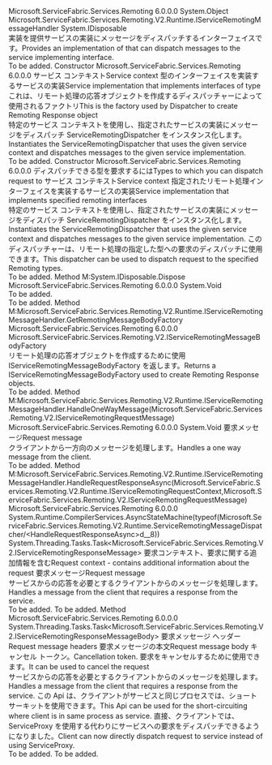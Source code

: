 <Type Name="ServiceRemotingMessageDispatcher" FullName="Microsoft.ServiceFabric.Services.Remoting.V2.Runtime.ServiceRemotingMessageDispatcher">
  <TypeSignature Language="C#" Value="public class ServiceRemotingMessageDispatcher : IDisposable, Microsoft.ServiceFabric.Services.Remoting.V2.Runtime.IServiceRemotingMessageHandler" />
  <TypeSignature Language="ILAsm" Value=".class public auto ansi beforefieldinit ServiceRemotingMessageDispatcher extends System.Object implements class Microsoft.ServiceFabric.Services.Remoting.V2.Runtime.IServiceRemotingMessageHandler, class System.IDisposable" />
  <TypeSignature Language="DocId" Value="T:Microsoft.ServiceFabric.Services.Remoting.V2.Runtime.ServiceRemotingMessageDispatcher" />
  <TypeSignature Language="VB.NET" Value="Public Class ServiceRemotingMessageDispatcher&#xA;Implements IDisposable, IServiceRemotingMessageHandler" />
  <TypeSignature Language="F#" Value="type ServiceRemotingMessageDispatcher = class&#xA;    interface IServiceRemotingMessageHandler&#xA;    interface IDisposable" />
  <AssemblyInfo>
    <AssemblyName>Microsoft.ServiceFabric.Services.Remoting</AssemblyName>
    <AssemblyVersion>6.0.0.0</AssemblyVersion>
  </AssemblyInfo>
  <Base>
    <BaseTypeName>System.Object</BaseTypeName>
  </Base>
  <Interfaces>
    <Interface>
      <InterfaceName>Microsoft.ServiceFabric.Services.Remoting.V2.Runtime.IServiceRemotingMessageHandler</InterfaceName>
    </Interface>
    <Interface>
      <InterfaceName>System.IDisposable</InterfaceName>
    </Interface>
  </Interfaces>
  <Docs>
    <summary>
            <span data-ttu-id="130e1-101">実装を提供<see cref="T:Microsoft.ServiceFabric.Services.Remoting.V2.Runtime.IServiceRemotingMessageHandler" />サービスの実装にメッセージをディスパッチする<see cref="T:Microsoft.ServiceFabric.Services.Remoting.IService" />インターフェイスです。</span><span class="sxs-lookup"><span data-stu-id="130e1-101">Provides an implementation of <see cref="T:Microsoft.ServiceFabric.Services.Remoting.V2.Runtime.IServiceRemotingMessageHandler" /> that can dispatch messages to the service implementing <see cref="T:Microsoft.ServiceFabric.Services.Remoting.IService" /> interface.</span></span>
            </summary>
    <remarks>To be added.</remarks>
  </Docs>
  <Members>
    <Member MemberName=".ctor">
      <MemberSignature Language="C#" Value="public ServiceRemotingMessageDispatcher (System.Fabric.ServiceContext serviceContext, Microsoft.ServiceFabric.Services.Remoting.IService serviceImplementation, Microsoft.ServiceFabric.Services.Remoting.V2.IServiceRemotingMessageBodyFactory serviceRemotingMessageBodyFactory = null);" />
      <MemberSignature Language="ILAsm" Value=".method public hidebysig specialname rtspecialname instance void .ctor(class System.Fabric.ServiceContext serviceContext, class Microsoft.ServiceFabric.Services.Remoting.IService serviceImplementation, class Microsoft.ServiceFabric.Services.Remoting.V2.IServiceRemotingMessageBodyFactory serviceRemotingMessageBodyFactory) cil managed" />
      <MemberSignature Language="DocId" Value="M:Microsoft.ServiceFabric.Services.Remoting.V2.Runtime.ServiceRemotingMessageDispatcher.#ctor(System.Fabric.ServiceContext,Microsoft.ServiceFabric.Services.Remoting.IService,Microsoft.ServiceFabric.Services.Remoting.V2.IServiceRemotingMessageBodyFactory)" />
      <MemberSignature Language="F#" Value="new Microsoft.ServiceFabric.Services.Remoting.V2.Runtime.ServiceRemotingMessageDispatcher : System.Fabric.ServiceContext * Microsoft.ServiceFabric.Services.Remoting.IService * Microsoft.ServiceFabric.Services.Remoting.V2.IServiceRemotingMessageBodyFactory -&gt; Microsoft.ServiceFabric.Services.Remoting.V2.Runtime.ServiceRemotingMessageDispatcher" Usage="new Microsoft.ServiceFabric.Services.Remoting.V2.Runtime.ServiceRemotingMessageDispatcher (serviceContext, serviceImplementation, serviceRemotingMessageBodyFactory)" />
      <MemberType>Constructor</MemberType>
      <AssemblyInfo>
        <AssemblyName>Microsoft.ServiceFabric.Services.Remoting</AssemblyName>
        <AssemblyVersion>6.0.0.0</AssemblyVersion>
      </AssemblyInfo>
      <Parameters>
        <Parameter Name="serviceContext" Type="System.Fabric.ServiceContext" />
        <Parameter Name="serviceImplementation" Type="Microsoft.ServiceFabric.Services.Remoting.IService" />
        <Parameter Name="serviceRemotingMessageBodyFactory" Type="Microsoft.ServiceFabric.Services.Remoting.V2.IServiceRemotingMessageBodyFactory" />
      </Parameters>
      <Docs>
        <param name="serviceContext"><span data-ttu-id="130e1-102">サービス コンテキスト</span><span class="sxs-lookup"><span data-stu-id="130e1-102">Service context</span></span></param>
        <param name="serviceImplementation"><span data-ttu-id="130e1-103">型のインターフェイスを実装するサービスの実装<see cref="T:Microsoft.ServiceFabric.Services.Remoting.IService" /></span><span class="sxs-lookup"><span data-stu-id="130e1-103">Service implementation that implements interfaces of type <see cref="T:Microsoft.ServiceFabric.Services.Remoting.IService" /></span></span></param>
        <param name="serviceRemotingMessageBodyFactory"><span data-ttu-id="130e1-104">これは、リモート処理の応答オブジェクトを作成するディスパッチャーによって使用されるファクトリ</span><span class="sxs-lookup"><span data-stu-id="130e1-104">This is the factory used by Dispatcher to create Remoting Response object</span></span></param>
        <summary>
            <span data-ttu-id="130e1-105">特定のサービス コンテキストを使用し、指定されたサービスの実装にメッセージをディスパッチ ServiceRemotingDispatcher をインスタンス化します。</span><span class="sxs-lookup"><span data-stu-id="130e1-105">Instantiates the ServiceRemotingDispatcher that uses the given service context and dispatches messages to the given service implementation.</span></span>
            </summary>
        <remarks>To be added.</remarks>
      </Docs>
    </Member>
    <Member MemberName=".ctor">
      <MemberSignature Language="C#" Value="public ServiceRemotingMessageDispatcher (System.Collections.Generic.IEnumerable&lt;Type&gt; remotingTypes, System.Fabric.ServiceContext serviceContext, object serviceImplementation, Microsoft.ServiceFabric.Services.Remoting.V2.IServiceRemotingMessageBodyFactory serviceRemotingMessageBodyFactory = null);" />
      <MemberSignature Language="ILAsm" Value=".method public hidebysig specialname rtspecialname instance void .ctor(class System.Collections.Generic.IEnumerable`1&lt;class System.Type&gt; remotingTypes, class System.Fabric.ServiceContext serviceContext, object serviceImplementation, class Microsoft.ServiceFabric.Services.Remoting.V2.IServiceRemotingMessageBodyFactory serviceRemotingMessageBodyFactory) cil managed" />
      <MemberSignature Language="DocId" Value="M:Microsoft.ServiceFabric.Services.Remoting.V2.Runtime.ServiceRemotingMessageDispatcher.#ctor(System.Collections.Generic.IEnumerable{System.Type},System.Fabric.ServiceContext,System.Object,Microsoft.ServiceFabric.Services.Remoting.V2.IServiceRemotingMessageBodyFactory)" />
      <MemberSignature Language="F#" Value="new Microsoft.ServiceFabric.Services.Remoting.V2.Runtime.ServiceRemotingMessageDispatcher : seq&lt;Type&gt; * System.Fabric.ServiceContext * obj * Microsoft.ServiceFabric.Services.Remoting.V2.IServiceRemotingMessageBodyFactory -&gt; Microsoft.ServiceFabric.Services.Remoting.V2.Runtime.ServiceRemotingMessageDispatcher" Usage="new Microsoft.ServiceFabric.Services.Remoting.V2.Runtime.ServiceRemotingMessageDispatcher (remotingTypes, serviceContext, serviceImplementation, serviceRemotingMessageBodyFactory)" />
      <MemberType>Constructor</MemberType>
      <AssemblyInfo>
        <AssemblyName>Microsoft.ServiceFabric.Services.Remoting</AssemblyName>
        <AssemblyVersion>6.0.0.0</AssemblyVersion>
      </AssemblyInfo>
      <Parameters>
        <Parameter Name="remotingTypes" Type="System.Collections.Generic.IEnumerable&lt;System.Type&gt;" />
        <Parameter Name="serviceContext" Type="System.Fabric.ServiceContext" />
        <Parameter Name="serviceImplementation" Type="System.Object" />
        <Parameter Name="serviceRemotingMessageBodyFactory" Type="Microsoft.ServiceFabric.Services.Remoting.V2.IServiceRemotingMessageBodyFactory" />
      </Parameters>
      <Docs>
        <param name="remotingTypes"><span data-ttu-id="130e1-106">ディスパッチできる型を要求するには</span><span class="sxs-lookup"><span data-stu-id="130e1-106">Types to which you can dispatch request to</span></span>  </param>
        <param name="serviceContext"><span data-ttu-id="130e1-107">サービス コンテキスト</span><span class="sxs-lookup"><span data-stu-id="130e1-107">Service context</span></span></param>
        <param name="serviceImplementation"><span data-ttu-id="130e1-108">指定されたリモート処理インターフェイスを実装するサービスの実装</span><span class="sxs-lookup"><span data-stu-id="130e1-108">Service implementation that implements specified remoting interfaces</span></span></param>
        <param name="serviceRemotingMessageBodyFactory"></param>
        <summary>
            <span data-ttu-id="130e1-109">特定のサービス コンテキストを使用し、指定されたサービスの実装にメッセージをディスパッチ ServiceRemotingDispatcher をインスタンス化します。</span><span class="sxs-lookup"><span data-stu-id="130e1-109">Instantiates the ServiceRemotingDispatcher that uses the given service context and dispatches messages to the given service implementation.</span></span>
            <span data-ttu-id="130e1-110">このディスパッチャーは、リモート処理の指定した型への要求のディスパッチに使用できます。</span><span class="sxs-lookup"><span data-stu-id="130e1-110">This dispatcher can be used to dispatch request to the specified Remoting types.</span></span>
            </summary>
        <remarks>To be added.</remarks>
      </Docs>
    </Member>
    <Member MemberName="Dispose">
      <MemberSignature Language="C#" Value="public void Dispose ();" />
      <MemberSignature Language="ILAsm" Value=".method public hidebysig newslot virtual instance void Dispose() cil managed" />
      <MemberSignature Language="DocId" Value="M:Microsoft.ServiceFabric.Services.Remoting.V2.Runtime.ServiceRemotingMessageDispatcher.Dispose" />
      <MemberSignature Language="VB.NET" Value="Public Sub Dispose ()" />
      <MemberSignature Language="F#" Value="abstract member Dispose : unit -&gt; unit&#xA;override this.Dispose : unit -&gt; unit" Usage="serviceRemotingMessageDispatcher.Dispose " />
      <MemberType>Method</MemberType>
      <Implements>
        <InterfaceMember>M:System.IDisposable.Dispose</InterfaceMember>
      </Implements>
      <AssemblyInfo>
        <AssemblyName>Microsoft.ServiceFabric.Services.Remoting</AssemblyName>
        <AssemblyVersion>6.0.0.0</AssemblyVersion>
      </AssemblyInfo>
      <ReturnValue>
        <ReturnType>System.Void</ReturnType>
      </ReturnValue>
      <Parameters />
      <Docs>
        <summary>To be added.</summary>
        <remarks>To be added.</remarks>
        <inheritdoc />
      </Docs>
    </Member>
    <Member MemberName="GetRemotingMessageBodyFactory">
      <MemberSignature Language="C#" Value="public Microsoft.ServiceFabric.Services.Remoting.V2.IServiceRemotingMessageBodyFactory GetRemotingMessageBodyFactory ();" />
      <MemberSignature Language="ILAsm" Value=".method public hidebysig newslot virtual instance class Microsoft.ServiceFabric.Services.Remoting.V2.IServiceRemotingMessageBodyFactory GetRemotingMessageBodyFactory() cil managed" />
      <MemberSignature Language="DocId" Value="M:Microsoft.ServiceFabric.Services.Remoting.V2.Runtime.ServiceRemotingMessageDispatcher.GetRemotingMessageBodyFactory" />
      <MemberSignature Language="VB.NET" Value="Public Function GetRemotingMessageBodyFactory () As IServiceRemotingMessageBodyFactory" />
      <MemberSignature Language="F#" Value="abstract member GetRemotingMessageBodyFactory : unit -&gt; Microsoft.ServiceFabric.Services.Remoting.V2.IServiceRemotingMessageBodyFactory&#xA;override this.GetRemotingMessageBodyFactory : unit -&gt; Microsoft.ServiceFabric.Services.Remoting.V2.IServiceRemotingMessageBodyFactory" Usage="serviceRemotingMessageDispatcher.GetRemotingMessageBodyFactory " />
      <MemberType>Method</MemberType>
      <Implements>
        <InterfaceMember>M:Microsoft.ServiceFabric.Services.Remoting.V2.Runtime.IServiceRemotingMessageHandler.GetRemotingMessageBodyFactory</InterfaceMember>
      </Implements>
      <AssemblyInfo>
        <AssemblyName>Microsoft.ServiceFabric.Services.Remoting</AssemblyName>
        <AssemblyVersion>6.0.0.0</AssemblyVersion>
      </AssemblyInfo>
      <ReturnValue>
        <ReturnType>Microsoft.ServiceFabric.Services.Remoting.V2.IServiceRemotingMessageBodyFactory</ReturnType>
      </ReturnValue>
      <Parameters />
      <Docs>
        <summary>
            <span data-ttu-id="130e1-111">リモート処理の応答オブジェクトを作成するために使用 IServiceRemotingMessageBodyFactory を返します。</span><span class="sxs-lookup"><span data-stu-id="130e1-111">Returns a IServiceRemotingMessageBodyFactory used to create Remoting Response objects.</span></span>
            </summary>
        <returns />
        <remarks>To be added.</remarks>
      </Docs>
    </Member>
    <Member MemberName="HandleOneWayMessage">
      <MemberSignature Language="C#" Value="public virtual void HandleOneWayMessage (Microsoft.ServiceFabric.Services.Remoting.V2.IServiceRemotingRequestMessage requestMessage);" />
      <MemberSignature Language="ILAsm" Value=".method public hidebysig newslot virtual instance void HandleOneWayMessage(class Microsoft.ServiceFabric.Services.Remoting.V2.IServiceRemotingRequestMessage requestMessage) cil managed" />
      <MemberSignature Language="DocId" Value="M:Microsoft.ServiceFabric.Services.Remoting.V2.Runtime.ServiceRemotingMessageDispatcher.HandleOneWayMessage(Microsoft.ServiceFabric.Services.Remoting.V2.IServiceRemotingRequestMessage)" />
      <MemberSignature Language="VB.NET" Value="Public Overridable Sub HandleOneWayMessage (requestMessage As IServiceRemotingRequestMessage)" />
      <MemberSignature Language="F#" Value="abstract member HandleOneWayMessage : Microsoft.ServiceFabric.Services.Remoting.V2.IServiceRemotingRequestMessage -&gt; unit&#xA;override this.HandleOneWayMessage : Microsoft.ServiceFabric.Services.Remoting.V2.IServiceRemotingRequestMessage -&gt; unit" Usage="serviceRemotingMessageDispatcher.HandleOneWayMessage requestMessage" />
      <MemberType>Method</MemberType>
      <Implements>
        <InterfaceMember>M:Microsoft.ServiceFabric.Services.Remoting.V2.Runtime.IServiceRemotingMessageHandler.HandleOneWayMessage(Microsoft.ServiceFabric.Services.Remoting.V2.IServiceRemotingRequestMessage)</InterfaceMember>
      </Implements>
      <AssemblyInfo>
        <AssemblyName>Microsoft.ServiceFabric.Services.Remoting</AssemblyName>
        <AssemblyVersion>6.0.0.0</AssemblyVersion>
      </AssemblyInfo>
      <ReturnValue>
        <ReturnType>System.Void</ReturnType>
      </ReturnValue>
      <Parameters>
        <Parameter Name="requestMessage" Type="Microsoft.ServiceFabric.Services.Remoting.V2.IServiceRemotingRequestMessage" />
      </Parameters>
      <Docs>
        <param name="requestMessage"><span data-ttu-id="130e1-112">要求メッセージ</span><span class="sxs-lookup"><span data-stu-id="130e1-112">Request message</span></span></param>
        <summary>
            <span data-ttu-id="130e1-113">クライアントから一方向のメッセージを処理します。</span><span class="sxs-lookup"><span data-stu-id="130e1-113">Handles a one way message from the client.</span></span>
            </summary>
        <remarks>To be added.</remarks>
      </Docs>
    </Member>
    <Member MemberName="HandleRequestResponseAsync">
      <MemberSignature Language="C#" Value="public virtual System.Threading.Tasks.Task&lt;Microsoft.ServiceFabric.Services.Remoting.V2.IServiceRemotingResponseMessage&gt; HandleRequestResponseAsync (Microsoft.ServiceFabric.Services.Remoting.V2.Runtime.IServiceRemotingRequestContext requestContext, Microsoft.ServiceFabric.Services.Remoting.V2.IServiceRemotingRequestMessage requestMessage);" />
      <MemberSignature Language="ILAsm" Value=".method public hidebysig newslot virtual instance class System.Threading.Tasks.Task`1&lt;class Microsoft.ServiceFabric.Services.Remoting.V2.IServiceRemotingResponseMessage&gt; HandleRequestResponseAsync(class Microsoft.ServiceFabric.Services.Remoting.V2.Runtime.IServiceRemotingRequestContext requestContext, class Microsoft.ServiceFabric.Services.Remoting.V2.IServiceRemotingRequestMessage requestMessage) cil managed" />
      <MemberSignature Language="DocId" Value="M:Microsoft.ServiceFabric.Services.Remoting.V2.Runtime.ServiceRemotingMessageDispatcher.HandleRequestResponseAsync(Microsoft.ServiceFabric.Services.Remoting.V2.Runtime.IServiceRemotingRequestContext,Microsoft.ServiceFabric.Services.Remoting.V2.IServiceRemotingRequestMessage)" />
      <MemberSignature Language="VB.NET" Value="Public Overridable Function HandleRequestResponseAsync (requestContext As IServiceRemotingRequestContext, requestMessage As IServiceRemotingRequestMessage) As Task(Of IServiceRemotingResponseMessage)" />
      <MemberSignature Language="F#" Value="abstract member HandleRequestResponseAsync : Microsoft.ServiceFabric.Services.Remoting.V2.Runtime.IServiceRemotingRequestContext * Microsoft.ServiceFabric.Services.Remoting.V2.IServiceRemotingRequestMessage -&gt; System.Threading.Tasks.Task&lt;Microsoft.ServiceFabric.Services.Remoting.V2.IServiceRemotingResponseMessage&gt;&#xA;override this.HandleRequestResponseAsync : Microsoft.ServiceFabric.Services.Remoting.V2.Runtime.IServiceRemotingRequestContext * Microsoft.ServiceFabric.Services.Remoting.V2.IServiceRemotingRequestMessage -&gt; System.Threading.Tasks.Task&lt;Microsoft.ServiceFabric.Services.Remoting.V2.IServiceRemotingResponseMessage&gt;" Usage="serviceRemotingMessageDispatcher.HandleRequestResponseAsync (requestContext, requestMessage)" />
      <MemberType>Method</MemberType>
      <Implements>
        <InterfaceMember>M:Microsoft.ServiceFabric.Services.Remoting.V2.Runtime.IServiceRemotingMessageHandler.HandleRequestResponseAsync(Microsoft.ServiceFabric.Services.Remoting.V2.Runtime.IServiceRemotingRequestContext,Microsoft.ServiceFabric.Services.Remoting.V2.IServiceRemotingRequestMessage)</InterfaceMember>
      </Implements>
      <AssemblyInfo>
        <AssemblyName>Microsoft.ServiceFabric.Services.Remoting</AssemblyName>
        <AssemblyVersion>6.0.0.0</AssemblyVersion>
      </AssemblyInfo>
      <Attributes>
        <Attribute>
          <AttributeName>System.Runtime.CompilerServices.AsyncStateMachine(typeof(Microsoft.ServiceFabric.Services.Remoting.V2.Runtime.ServiceRemotingMessageDispatcher/&lt;HandleRequestResponseAsync&gt;d__8))</AttributeName>
        </Attribute>
      </Attributes>
      <ReturnValue>
        <ReturnType>System.Threading.Tasks.Task&lt;Microsoft.ServiceFabric.Services.Remoting.V2.IServiceRemotingResponseMessage&gt;</ReturnType>
      </ReturnValue>
      <Parameters>
        <Parameter Name="requestContext" Type="Microsoft.ServiceFabric.Services.Remoting.V2.Runtime.IServiceRemotingRequestContext" />
        <Parameter Name="requestMessage" Type="Microsoft.ServiceFabric.Services.Remoting.V2.IServiceRemotingRequestMessage" />
      </Parameters>
      <Docs>
        <param name="requestContext"><span data-ttu-id="130e1-114">要求コンテキスト、要求に関する追加情報を含む</span><span class="sxs-lookup"><span data-stu-id="130e1-114">Request context - contains additional information about the request</span></span></param>
        <param name="requestMessage"><span data-ttu-id="130e1-115">要求メッセージ</span><span class="sxs-lookup"><span data-stu-id="130e1-115">Request message</span></span></param>
        <summary>
            <span data-ttu-id="130e1-116">サービスからの応答を必要とするクライアントからのメッセージを処理します。</span><span class="sxs-lookup"><span data-stu-id="130e1-116">Handles a message from the client that requires a response from the service.</span></span>
            </summary>
        <returns>To be added.</returns>
        <remarks>To be added.</remarks>
      </Docs>
    </Member>
    <Member MemberName="HandleRequestResponseAsync">
      <MemberSignature Language="C#" Value="public virtual System.Threading.Tasks.Task&lt;Microsoft.ServiceFabric.Services.Remoting.V2.IServiceRemotingResponseMessageBody&gt; HandleRequestResponseAsync (Microsoft.ServiceFabric.Services.Remoting.V2.ServiceRemotingDispatchHeaders requestMessageDispatchHeaders, Microsoft.ServiceFabric.Services.Remoting.V2.IServiceRemotingRequestMessageBody requestMessageBody, System.Threading.CancellationToken cancellationToken);" />
      <MemberSignature Language="ILAsm" Value=".method public hidebysig newslot virtual instance class System.Threading.Tasks.Task`1&lt;class Microsoft.ServiceFabric.Services.Remoting.V2.IServiceRemotingResponseMessageBody&gt; HandleRequestResponseAsync(class Microsoft.ServiceFabric.Services.Remoting.V2.ServiceRemotingDispatchHeaders requestMessageDispatchHeaders, class Microsoft.ServiceFabric.Services.Remoting.V2.IServiceRemotingRequestMessageBody requestMessageBody, valuetype System.Threading.CancellationToken cancellationToken) cil managed" />
      <MemberSignature Language="DocId" Value="M:Microsoft.ServiceFabric.Services.Remoting.V2.Runtime.ServiceRemotingMessageDispatcher.HandleRequestResponseAsync(Microsoft.ServiceFabric.Services.Remoting.V2.ServiceRemotingDispatchHeaders,Microsoft.ServiceFabric.Services.Remoting.V2.IServiceRemotingRequestMessageBody,System.Threading.CancellationToken)" />
      <MemberSignature Language="F#" Value="abstract member HandleRequestResponseAsync : Microsoft.ServiceFabric.Services.Remoting.V2.ServiceRemotingDispatchHeaders * Microsoft.ServiceFabric.Services.Remoting.V2.IServiceRemotingRequestMessageBody * System.Threading.CancellationToken -&gt; System.Threading.Tasks.Task&lt;Microsoft.ServiceFabric.Services.Remoting.V2.IServiceRemotingResponseMessageBody&gt;&#xA;override this.HandleRequestResponseAsync : Microsoft.ServiceFabric.Services.Remoting.V2.ServiceRemotingDispatchHeaders * Microsoft.ServiceFabric.Services.Remoting.V2.IServiceRemotingRequestMessageBody * System.Threading.CancellationToken -&gt; System.Threading.Tasks.Task&lt;Microsoft.ServiceFabric.Services.Remoting.V2.IServiceRemotingResponseMessageBody&gt;" Usage="serviceRemotingMessageDispatcher.HandleRequestResponseAsync (requestMessageDispatchHeaders, requestMessageBody, cancellationToken)" />
      <MemberType>Method</MemberType>
      <AssemblyInfo>
        <AssemblyName>Microsoft.ServiceFabric.Services.Remoting</AssemblyName>
        <AssemblyVersion>6.0.0.0</AssemblyVersion>
      </AssemblyInfo>
      <ReturnValue>
        <ReturnType>System.Threading.Tasks.Task&lt;Microsoft.ServiceFabric.Services.Remoting.V2.IServiceRemotingResponseMessageBody&gt;</ReturnType>
      </ReturnValue>
      <Parameters>
        <Parameter Name="requestMessageDispatchHeaders" Type="Microsoft.ServiceFabric.Services.Remoting.V2.ServiceRemotingDispatchHeaders" />
        <Parameter Name="requestMessageBody" Type="Microsoft.ServiceFabric.Services.Remoting.V2.IServiceRemotingRequestMessageBody" />
        <Parameter Name="cancellationToken" Type="System.Threading.CancellationToken" />
      </Parameters>
      <Docs>
        <param name="requestMessageDispatchHeaders"><span data-ttu-id="130e1-117">要求メッセージ ヘッダー</span><span class="sxs-lookup"><span data-stu-id="130e1-117">Request message headers</span></span></param>
        <param name="requestMessageBody"><span data-ttu-id="130e1-118">要求メッセージの本文</span><span class="sxs-lookup"><span data-stu-id="130e1-118">Request message body</span></span></param>
        <param name="cancellationToken"><span data-ttu-id="130e1-119">キャンセル トークン。</span><span class="sxs-lookup"><span data-stu-id="130e1-119">Cancellation token.</span></span> <span data-ttu-id="130e1-120">要求をキャンセルするために使用できます。</span><span class="sxs-lookup"><span data-stu-id="130e1-120">It can be used to cancel the request</span></span></param>
        <summary>
            <span data-ttu-id="130e1-121">サービスからの応答を必要とするクライアントからのメッセージを処理します。</span><span class="sxs-lookup"><span data-stu-id="130e1-121">Handles a message from the client that requires a response from the service.</span></span> <span data-ttu-id="130e1-122">この Api は、クライアントがサービスと同じプロセスでは、ショート サーキットを使用できます。</span><span class="sxs-lookup"><span data-stu-id="130e1-122">This Api can be used for the short-circuiting where client is in same process as service.</span></span>
            <span data-ttu-id="130e1-123">直接、クライアントでは、ServiceProxy を使用する代わりにサービスへの要求をディスパッチできるようになりました。</span><span class="sxs-lookup"><span data-stu-id="130e1-123">Client can now directly dispatch request to service instead of using ServiceProxy.</span></span>
            </summary>
        <returns>To be added.</returns>
        <remarks>To be added.</remarks>
      </Docs>
    </Member>
  </Members>
</Type>